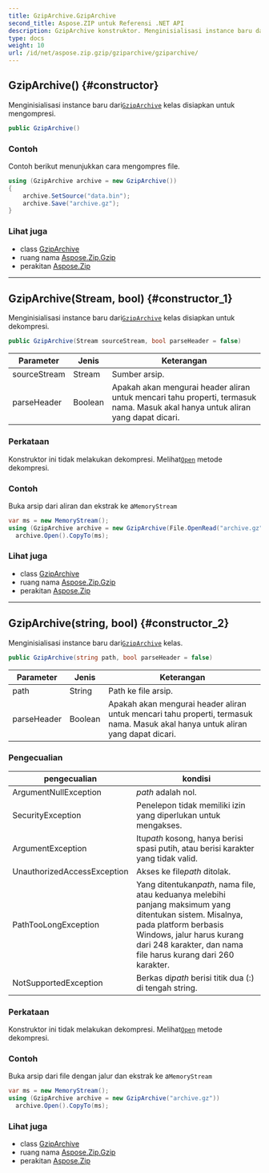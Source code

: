 ```yaml
---
title: GzipArchive.GzipArchive
second_title: Aspose.ZIP untuk Referensi .NET API
description: GzipArchive konstruktor. Menginisialisasi instance baru dariGzipArchive kelas disiapkan untuk mengompresi.
type: docs
weight: 10
url: /id/net/aspose.zip.gzip/gziparchive/gziparchive/
---
```

## GzipArchive() {#constructor}

Menginisialisasi instance baru dari[`GzipArchive`](../) kelas disiapkan untuk mengompresi.

```csharp
public GzipArchive()
```

### Contoh

Contoh berikut menunjukkan cara mengompres file.

```csharp
using (GzipArchive archive = new GzipArchive()) 
{
    archive.SetSource("data.bin");
    archive.Save("archive.gz");
}
```

### Lihat juga

* class [GzipArchive](../)
* ruang nama [Aspose.Zip.Gzip](../../gziparchive/)
* perakitan [Aspose.Zip](../../../)

---

## GzipArchive(Stream, bool) {#constructor_1}

Menginisialisasi instance baru dari[`GzipArchive`](../) kelas disiapkan untuk dekompresi.

```csharp
public GzipArchive(Stream sourceStream, bool parseHeader = false)
```

| Parameter | Jenis | Keterangan |
| --- | --- | --- |
| sourceStream | Stream | Sumber arsip. |
| parseHeader | Boolean | Apakah akan mengurai header aliran untuk mencari tahu properti, termasuk nama. Masuk akal hanya untuk aliran yang dapat dicari. |

### Perkataan

Konstruktor ini tidak melakukan dekompresi. Melihat[`Open`](../open/) metode dekompresi.

### Contoh

Buka arsip dari aliran dan ekstrak ke a`MemoryStream`

```csharp
var ms = new MemoryStream();
using (GzipArchive archive = new GzipArchive(File.OpenRead("archive.gz")))
  archive.Open().CopyTo(ms);
```

### Lihat juga

* class [GzipArchive](../)
* ruang nama [Aspose.Zip.Gzip](../../gziparchive/)
* perakitan [Aspose.Zip](../../../)

---

## GzipArchive(string, bool) {#constructor_2}

Menginisialisasi instance baru dari[`GzipArchive`](../) kelas.

```csharp
public GzipArchive(string path, bool parseHeader = false)
```

| Parameter | Jenis | Keterangan |
| --- | --- | --- |
| path | String | Path ke file arsip. |
| parseHeader | Boolean | Apakah akan mengurai header aliran untuk mencari tahu properti, termasuk nama. Masuk akal hanya untuk aliran yang dapat dicari. |

### Pengecualian

| pengecualian | kondisi |
| --- | --- |
| ArgumentNullException | *path* adalah nol. |
| SecurityException | Penelepon tidak memiliki izin yang diperlukan untuk mengakses. |
| ArgumentException | Itu*path* kosong, hanya berisi spasi putih, atau berisi karakter yang tidak valid. |
| UnauthorizedAccessException | Akses ke file*path* ditolak. |
| PathTooLongException | Yang ditentukan*path*, nama file, atau keduanya melebihi panjang maksimum yang ditentukan sistem. Misalnya, pada platform berbasis Windows, jalur harus kurang dari 248 karakter, dan nama file harus kurang dari 260 karakter. |
| NotSupportedException | Berkas di*path* berisi titik dua (:) di tengah string. |

### Perkataan

Konstruktor ini tidak melakukan dekompresi. Melihat[`Open`](../open/) metode dekompresi.

### Contoh

Buka arsip dari file dengan jalur dan ekstrak ke a`MemoryStream`

```csharp
var ms = new MemoryStream();
using (GzipArchive archive = new GzipArchive("archive.gz"))
  archive.Open().CopyTo(ms);
```

### Lihat juga

* class [GzipArchive](../)
* ruang nama [Aspose.Zip.Gzip](../../gziparchive/)
* perakitan [Aspose.Zip](../../../)


